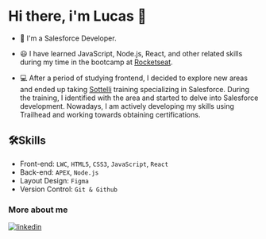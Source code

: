 # Hi there, i'm Lucas 👋

- 📝 I'm a Salesforce Developer.

- 😃 I have learned JavaScript, Node.js, React, and other related skills during my time in the bootcamp at [Rocketseat](https://www.rocketseat.com.br/).

- 💻 After a period of studying frontend, I decided to explore new areas and ended up taking [Sottelli](https://sottelli.com/) training specializing in Salesforce. During the training, I identified with the area and started to delve into Salesforce development. Nowadays, I am actively developing my skills using Trailhead and working towards obtaining certifications.

## 🛠️Skills

- Front-end: `LWC`, `HTML5`, `CSS3`, `JavaScript`, `React`
- Back-end:  `APEX`, `Node.js`
- Layout Design: `Figma`
- Version Control: `Git & Github`

### More about me

[![linkedin](https://img.shields.io/badge/linkedin-0A66C2?style=for-the-badge&logo=linkedin&logoColor=white)](https://www.linkedin.com/in/lucas-janaudis-soares/)




